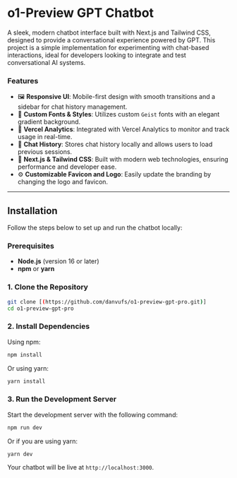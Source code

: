 # o1-Preview GPT Chatbot

A sleek, modern chatbot interface built with Next.js and Tailwind CSS, designed to provide a conversational experience powered by GPT. This project is a simple implementation for experimenting with chat-based interactions, ideal for developers looking to integrate and test conversational AI systems.

### **Features**
- 🖼️ **Responsive UI**: Mobile-first design with smooth transitions and a sidebar for chat history management.
- 🎨 **Custom Fonts & Styles**: Utilizes custom `Geist` fonts with an elegant gradient background.
- 🎯 **Vercel Analytics**: Integrated with Vercel Analytics to monitor and track usage in real-time.
- 💬 **Chat History**: Stores chat history locally and allows users to load previous sessions.
- 🚀 **Next.js & Tailwind CSS**: Built with modern web technologies, ensuring performance and developer ease.
- ⚙️ **Customizable Favicon and Logo**: Easily update the branding by changing the logo and favicon.

---

## **Installation**

Follow the steps below to set up and run the chatbot locally:

### **Prerequisites**
- **Node.js** (version 16 or later)
- **npm** or **yarn**

### **1. Clone the Repository**

```bash
git clone [(https://github.com/danvufs/o1-preview-gpt-pro.git)]
cd o1-preview-gpt-pro
```

### **2. Install Dependencies**

Using npm:
```bash
npm install
```

Or using yarn:
```bash
yarn install
```

### **3. Run the Development Server**

Start the development server with the following command:

```bash
npm run dev
```

Or if you are using yarn:
```bash
yarn dev
```

Your chatbot will be live at `http://localhost:3000`.

